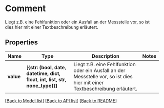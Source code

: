 # Comment

Liegt z.B. eine Fehlfunktion oder ein Ausfall an der Messstelle vor, so ist dies hier mit einer Textbeschreibung erläutert.

## Properties
Name | Type | Description | Notes
------------ | ------------- | ------------- | -------------
**value** | **[{str: (bool, date, datetime, dict, float, int, list, str, none_type)}]** | Liegt z.B. eine Fehlfunktion oder ein Ausfall an der Messstelle vor, so ist dies hier mit einer Textbeschreibung erläutert. | 

[[Back to Model list]](../README.md#documentation-for-models) [[Back to API list]](../README.md#documentation-for-api-endpoints) [[Back to README]](../README.md)


